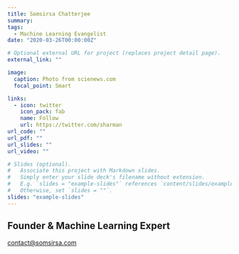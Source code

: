 ```yaml
---
title: Somsirsa Chatterjee
summary:
tags:
  - Machine Learning Evangelist
date: "2020-03-26T00:00:00Z"

# Optional external URL for project (replaces project detail page).
external_link: ""

image:
  caption: Photo from scienews.com
  focal_point: Smart

links:
  - icon: twitter
    icon_pack: fab
    name: Follow
    url: https://twitter.com/sharman
url_code: ""
url_pdf: ""
url_slides: ""
url_video: ""

# Slides (optional).
#   Associate this project with Markdown slides.
#   Simply enter your slide deck's filename without extension.
#   E.g. `slides = "example-slides"` references `content/slides/example-slides.md`.
#   Otherwise, set `slides = ""`.
slides: "example-slides"
---
```


## Founder & Machine Learning Expert

contact@somsirsa.com
